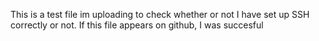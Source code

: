 This is a test file im uploading to check whether or not I have set up SSH correctly or not. If this
file appears on github, I was succesful
